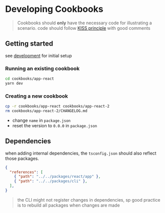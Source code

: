# Developing Cookbooks

> Cookbooks should __only__ have the necessary code for illustrating a scenario.
> code should follow [KISS principle](https://en.wikipedia.org/wiki/KISS_principle) with good comments

## Getting started

see [development](./development.md) for initial setup

### Running an existing cookbook
```sh
cd cookbooks/app-react
yarn dev
```

### Creating a new cookbook
```sh
cp -r cookbooks/app-react cookbooks/app-react-2
rm cookbooks/app-react-2/CHANGELOG.md
```

- change `name` in `package.json`
- reset the version to `0.0.0` in `package.json`

## Dependencies

when adding internal dependencies, the `tsconfig.json` should also reflect those packages.

```json
{
  "references": [
    { "path": "../../packages/react/app" },
    { "path": "../../packages/cli" },
  ],
}
```

> the CLI might not register changes in dependencies, sp good practice is to rebuild all packages when changes are made